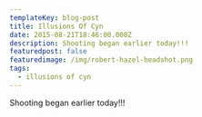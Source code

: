```yaml
---
templateKey: blog-post
title: Illusions Of Cyn
date: 2015-08-21T18:46:00.000Z
description: Shooting began earlier today!!!
featuredpost: false
featuredimage: /img/robert-hazel-headshot.png
tags:
  - illusions of cyn
---
```

Shooting began earlier today!!!
